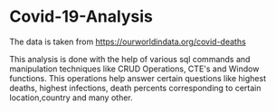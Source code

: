# Covid-19-Analysis

The data is taken from https://ourworldindata.org/covid-deaths

This analysis is done with the help of various sql commands and manipulation techniques like CRUD Operations, CTE's and Window functions. This operations help answer certain questions like highest deaths, highest infections, death percents corresponding to certain location,country and many other.
